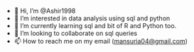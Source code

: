 - 👋 Hi, I’m @Ashir1998
- 👀 I’m interested in data analysis using sql and python
- 🌱 I’m currently learning sql and bit of R and Python too.
- 💞️ I’m looking to collaborate on sql queries
- 📫 How to reach me on my email (mansuria04@gmail.com)

<!---
Ashir1998/Ashir1998 is a ✨ special ✨ repository because its `README.md` (this file) appears on your GitHub profile.
You can click the Preview link to take a look at your changes.
--->

